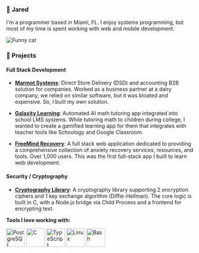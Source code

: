 ### 🍄 Jared

I'm a programmer based in Miami, FL. I enjoy systems programming, but most of my time is spent working with web and mobile development.

![Funny cat](https://tenor.com/view/monkey-computer-angry-pissed-typing-gif-19954912)

### 🧪 Projects

#### Full Stack Development

* **[Marmot Systems](https://www.marmotsystems.com/)**: Direct Store Delivery (DSD) and accounting B2B solution for companies. Worked as a business partner at a dairy company, we relied on similar software, but it was bloated and expensive. So, I built my own solution.

* **[Galaxity Learning](https://www.galaxitylearning.com/signin)**: Automated AI math tutoring app integrated into school LMS systems. While tutoring math to children during college, I wanted to create a gamified learning app for them that integrates with teacher tools like Schoology and Google Classroom. 

* **[FreeMind Recovery](https://github.com/CalculusCoder/FreeMind-Backend)**: A full stack web application dedicated to providing a comprehensive collection of anxiety recovery services, resources, and tools. Over 1,000 users. This was the first full-stack app I built to learn web development. 

#### Security / Cryptography

* **[Cryptography Library](https://github.com/CalculusCoder/c-cryptography-library)**: A cryptography library supporting 2 encryption ciphers and 1 key exchange algorithm (Diffie-Hellman). The core logic is built in C, with a Node.js bridge via Child Process and a frontend for encrypting text. 

**Tools I love working with:**

<img src="https://cdn.jsdelivr.net/gh/devicons/devicon/icons/postgresql/postgresql-original.svg" alt="PostgreSQL" width="50" height="50"/>  <img src="https://cdn.jsdelivr.net/gh/devicons/devicon/icons/c/c-original.svg" alt="C" width="50" height="50"/>  <img src="https://cdn.jsdelivr.net/gh/devicons/devicon/icons/typescript/typescript-original.svg" alt="TypeScript" width="50" height="50"/>  <img src="https://cdn.jsdelivr.net/gh/devicons/devicon/icons/linux/linux-original.svg" alt="Linux" width="50" height="50"/> <img src="https://cdn.jsdelivr.net/gh/devicons/devicon/icons/bash/bash-original.svg" alt="Bash" width="50" height="50"/> 

 
  


